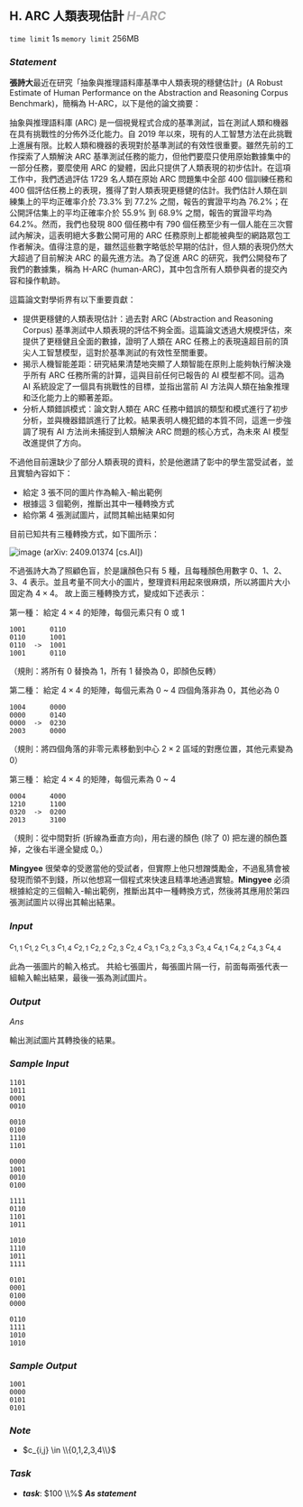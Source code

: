 ## **H. ARC 人類表現估計** ***<font color = '#AAAAAA'> H-ARC </font>***

`time limit` 1s
`memory limit` 256MB

### ***Statement***
**張詩大**最近在研究「抽象與推理語料庫基準中人類表現的穩健估計」(A Robust Estimate of Human Performance on the Abstraction and Reasoning Corpus Benchmark)，簡稱為 H-ARC，以下是他的論文摘要：

抽象與推理語料庫 (ARC) 是一個視覺程式合成的基準測試，旨在測試人類和機器在具有挑戰性的分佈外泛化能力。自 2019 年以來，現有的人工智慧方法在此挑戰上進展有限。比較人類和機器的表現對於基準測試的有效性很重要。雖然先前的工作探索了人類解決 ARC 基準測試任務的能力，但他們要麼只使用原始數據集中的一部分任務，要麼使用 ARC 的變體，因此只提供了人類表現的初步估計。在這項工作中，我們透過評估 1729 名人類在原始 ARC 問題集中全部 400 個訓練任務和 400 個評估任務上的表現，獲得了對人類表現更穩健的估計。我們估計人類在訓練集上的平均正確率介於 73.3% 到 77.2% 之間，報告的實證平均為 76.2%；在公開評估集上的平均正確率介於 55.9% 到 68.9% 之間，報告的實證平均為 64.2%。然而，我們也發現 800 個任務中有 790 個任務至少有一個人能在三次嘗試內解決，這表明絕大多數公開可用的 ARC 任務原則上都能被典型的網路眾包工作者解決。值得注意的是，雖然這些數字略低於早期的估計，但人類的表現仍然大大超過了目前解決 ARC 的最先進方法。為了促進 ARC 的研究，我們公開發布了我們的數據集，稱為 H-ARC (human-ARC)，其中包含所有人類參與者的提交內容和操作軌跡。

這篇論文對學術界有以下重要貢獻：
* 提供更穩健的人類表現估計：過去對 ARC (Abstraction and Reasoning Corpus) 基準測試中人類表現的評估不夠全面。這篇論文透過大規模評估，來提供了更穩健且全面的數據，證明了人類在 ARC 任務上的表現遠超目前的頂尖人工智慧模型，這對於基準測試的有效性至關重要。
* 揭示人機智能差距：研究結果清楚地突顯了人類智能在原則上能夠執行解決幾乎所有 ARC 任務所需的計算，這與目前任何已報告的 AI 模型都不同。這為 AI 系統設定了一個具有挑戰性的目標，並指出當前 AI 方法與人類在抽象推理和泛化能力上的顯著差距。
* 分析人類錯誤模式：論文對人類在 ARC 任務中錯誤的類型和模式進行了初步分析，並與機器錯誤進行了比較。結果表明人機犯錯的本質不同，這進一步強調了現有 AI 方法尚未捕捉到人類解決 ARC 問題的核心方式，為未來 AI 模型改進提供了方向。

不過他目前還缺少了部分人類表現的資料，於是他邀請了彰中的學生當受試者，並且實驗內容如下：
* 給定 3 張不同的圖片作為輸入-輸出範例
* 根據這 3 個範例，推斷出其中一種轉換方式
* 給你第 4 張測試圖片，試問其輸出結果如何

<div class = 'page' />

目前已知共有三種轉換方式，如下圖所示：

![image](https://hackmd.io/_uploads/BkNFHlA8ee.png)
(arXiv: 2409.01374 [cs.AI])

<div class = 'page' />

不過張詩大為了照顧色盲，於是讓顏色只有 5 種，且每種顏色用數字 0、1、2、3、4 表示。並且考量不同大小的圖片，整理資料用起來很麻煩，所以將圖片大小固定為 $4 \times 4$。
故上面三種轉換方式，變成如下述表示：

第一種：
給定 $4 \times 4$ 的矩陣，每個元素只有 0 或 1
```
1001      0110
0110      1001
0110  ->  1001
1001      0110
```
（規則：將所有 0 替換為 1，所有 1 替換為 0，即顏色反轉）

第二種：
給定 $4 \times 4$ 的矩陣，每個元素為 0 ~ 4
四個角落非為 0，其他必為 0
```
1004      0000
0000      0140
0000  ->  0230
2003      0000
```
（規則：將四個角落的非零元素移動到中心 $2 \times 2$ 區域的對應位置，其他元素變為 0）

第三種：
給定 $4 \times 4$ 的矩陣，每個元素為 0 ~ 4
```
0004      4000
1210      1100
0320  ->  0200
2013      3100
```
（規則：從中間對折 (折線為垂直方向)，用右邊的顏色 (除了 0) 把左邊的顏色蓋掉，之後右半邊全變成 0。）

**Mingyee** 很榮幸的受邀當他的受試者，但實際上他只想蹭獎勵金，不過亂猜會被發現而領不到錢，所以他想寫一個程式來快速且精準地通過實驗。**Mingyee** 必須根據給定的三個輸入-輸出範例，推斷出其中一種轉換方式，然後將其應用於第四張測試圖片以得出其輸出結果。

<div class = 'page' />

### ***Input***
$c_{1, 1}\ c_{1, 2}\ c_{1, 3}\ c_{1, 4}$
$c_{2, 1}\ c_{2, 2}\ c_{2, 3}\ c_{2, 4}$
$c_{3, 1}\ c_{3, 2}\ c_{3, 3}\ c_{3, 4}$
$c_{4, 1}\ c_{4, 2}\ c_{4, 3}\ c_{4, 4}$

此為一張圖片的輸入格式。
共給七張圖片，每張圖片隔一行，前面每兩張代表一組輸入輸出結果，最後一張為測試圖片。

### ***Output***
$Ans$

輸出測試圖片其轉換後的結果。

<div class = 'page' />

### ***Sample Input***
```
1101
1011
0001
0010

0010
0100
1110
1101

0000
1001
0010
0100

1111
0110
1101
1011

1010
1110
1011
1111

0101
0001
0100
0000

0110
1111
1010
1010
```

### ***Sample Output***
```
1001
0000
0101
0101
```

<div class = 'page' />


### ***Note***
* $c_{i,j} \in \\{0,1,2,3,4\\}$

### ***Task***
- ***task***: $100 \\%$ ***As statement***
